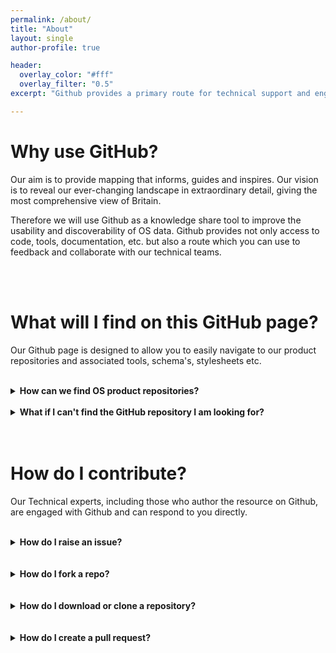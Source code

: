 ```yaml
---
permalink: /about/
title: "About"
layout: single
author-profile: true

header:
  overlay_color: "#fff"
  overlay_filter: "0.5"
excerpt: "Github provides a primary route for technical support and engagement with Ordnance Survey."

---
```



# Why use GitHub?

Our aim is to provide mapping that informs, guides and inspires. Our vision is to reveal our ever-changing landscape in extraordinary detail, giving the most comprehensive view of Britain. 

Therefore we will use Github as a knowledge share tool to improve the usability and discoverability of OS data. Github provides not only access to code, tools, documentation, etc. but also a route which you can use to feedback and collaborate with our technical teams. 


<br>
<br>

# What will I find on this GitHub page?

Our Github page is designed to allow you to easily navigate to our product repositories and associated tools, schema's, stylesheets etc.
<br>
<br>
<details>
 <summary><b>How can we find OS product repositories?</b></summary>
<br>
The <a href="https://raehelen.github.io/test-page/">Repositories</a> page provides quick access to a GitHub repository for each of the main OS Data Products.
<br>
<br>
The <a href="https://raehelen.github.io/test-page/tools/">Tools</a> page provides more general tools, resources and code we have available to help you get started with our geospatial data. 
<br> 
<br>
Stylesheets can be located within the relevant OS Data Product repository. E.g. OSMM Topography stylesheets can be located within the OSMM Topography Layer repository.
<br>
<br>
All repositories and folders contain README.files with information to further guide you towards the correct product and useage. 
</details>

<br>

<details>
 <summary><b>What if I can't find the GitHub repository I am looking for?</b></summary>
<br>
If you have a general enquiry around an OS product please head to the <a href="https://www.ordnancesurvey.co.uk/business-and-government/products/finder.html">list of OS products on our website</a> or use the social links provided to the left.
</details>
<br>
<br>

# How do I contribute?

Our Technical experts, including those who author the resource on Github, are engaged with Github and can respond to you directly.
<br>
<br>
<details>
 <summary><b>How do I raise an issue?</b></summary>
<br>
If you have an idea or a bug within a specific repository please raise an issue directly and we aim to repond as quickly as possible.
<br>
<br>
Although we do recommend browsing the open & closed issues before opening a new one, just in case your issue has already been raised or solved.
<br>
<br>
<ol>
 <li>On GitHub, navigate to <b>"Issues"</b> at the top of the repository page.</li>
 <li>Click <b>New issue</b>.</li>
 <li>Type a title and description for your issue.</li>
 <li>When you're finished, click <b>Submit new issue</b>.</li>
</ol>  

<br>
For further guidance on creating an issue, please refer to this <a href="https://help.github.com/articles/creating-an-issue/">GitHub Help page</a>
</details>
<br>
<br>
<details>
 <summary><b>How do I fork a repo?</b></summary>
<br>
Forks can be used to either propose changes to our projects or to use our repos as a starting point for your own ideas.
<br>
<br>
 <ol>
 <li>On GitHub, navigate to the top right of the repository page.</li>
 <li>Click <b>Fork</b>.</li>
 <li>You will see a fork of the original repository in your GitHub</li>
</ol>
  
 <br>
 For further guidance on forking repositories, please refer to this <a href="https://help.github.com/en/articles/fork-a-repo/">GitHub Help page</a>
</details>
<br>
<br>
<details>
 <summary><b>How do I download or clone a repository?</b></summary>
<br>
 <ol>
 <li>On GitHub, navigate below the repository name.</li>
 <li>Click <b>Download</b>to download a zip file.</li>
 <li>Or in the <b>Clone</b> with HTTPs section, click to copy the clone URL for the repostory.</li>
</ol>
 When you clone a repository, it creates a local copy on your computer and can be synced between two locations using Git. 
 <br>
 <br>
 When you download a repository, you are downloading all the source files without any of the files in the .git folder.  
 <br>
 <br>
 Only cloning will enable you to have a functional git repository and run git commands with a copy of the full history. If you clone a    repository you are not modifying the original repository, all edits and commits are done locally. If you want to submit changes to the  original, you will have to make a pull request. 
 <br>
 <br>
 For further guidance on cloning repositories, please refer to this <a href="https://help.github.com/en/articles/cloning-a-repository">GitHub Help page</a>
  </details>
<br>
<br>
<details>
 <summary><b>How do I create a pull request?</b></summary>
<br>
 <ol>
 <li>On GitHub, navigate to the main apge of the repository.</li>
 <li>In the <b>"Branch"</b> menu, choose the branch that contains your commits.</li>
 <li>To the right of the branch menu, click <b>"New Pull Request"</b>.</li>
 <li>Use the <b>base</b> branch dropdown menu to select the branch you'd like to merge your changes into, then use the <b>compare</b> branch dropdown menu to choose the topic branch you made your changes in.</li>
 <li>Enter a title and description for your pull request.</li>
   <li>Click <b>"Create Pull Request"</b>.</li>
 <li>Wait for your pull request to be reviewd, if accepted, your changes will be merged into the original repository.</li>
</ol>

 <br>
 For further guidance on pull requests, please refer to this <a href="https://help.github.com/en/articles/creating-a-pull-request">GitHub Help page</a>

<br>
<br>
